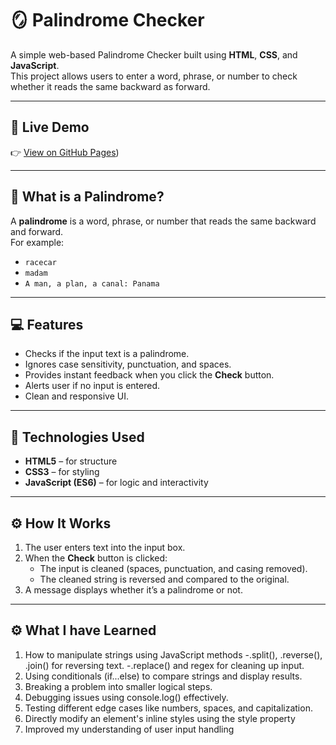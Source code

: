 # 🪞 Palindrome Checker

A simple web-based Palindrome Checker built using **HTML**, **CSS**, and **JavaScript**.  
This project allows users to enter a word, phrase, or number to check whether it reads the same backward as forward.

---

## 🚀 Live Demo
👉 [View on GitHub Pages](https://crackedphos.github.io/Palindrome-Checker/))

---

## 🧠 What is a Palindrome?
A **palindrome** is a word, phrase, or number that reads the same backward and forward.  
For example:  
- `racecar`  
- `madam` 
- `A man, a plan, a canal: Panama`

---

## 💻 Features
- Checks if the input text is a palindrome.  
- Ignores case sensitivity, punctuation, and spaces.  
- Provides instant feedback when you click the **Check** button.  
- Alerts user if no input is entered.  
- Clean and responsive UI.

---

## 🧩 Technologies Used
- **HTML5** – for structure  
- **CSS3** – for styling  
- **JavaScript (ES6)** – for logic and interactivity

---

## ⚙️ How It Works
1. The user enters text into the input box.  
2. When the **Check** button is clicked:
   - The input is cleaned (spaces, punctuation, and casing removed).  
   - The cleaned string is reversed and compared to the original.  
3. A message displays whether it’s a palindrome or not.

---

## ⚙️ What I have Learned
1. How to manipulate strings using JavaScript methods
  -.split(), .reverse(), .join() for reversing text.
  -.replace() and regex for cleaning up input.
2. Using conditionals (if...else) to compare strings and display results.
3. Breaking a problem into smaller logical steps.
4. Debugging issues using console.log() effectively.
5. Testing different edge cases like numbers, spaces, and capitalization.
6. Directly modify an element's inline styles using the style property
7. Improved my understanding of user input handling


